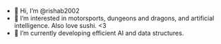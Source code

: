 - 👋 Hi, I’m @rishab2002
- 👀 I’m interested in motorsports, dungeons and dragons, and artificial intelligence. Also love sushi. <3
- 🌱 I’m currently developing efficient AI and data structures. 

<!---
rishab2002/rishab2002 is a ✨ special ✨ repository because its `README.md` (this file) appears on your GitHub profile.
You can click the Preview link to take a look at your changes.
--->
